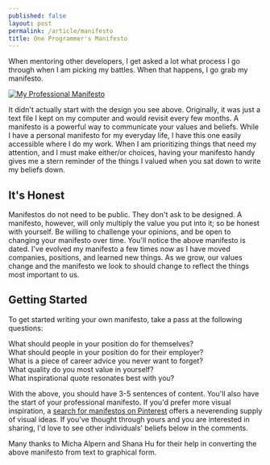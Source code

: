 ```yaml
---
published: false
layout: post
permalink: /article/manifesto
title: One Programmer's Manifesto
---
```


When mentoring other developers, I get asked a lot what process I go through when I am picking my battles. When that happens, I go grab my manifesto.

[![My Professional Manifesto](https://lh3.googleusercontent.com/-9wQSz5S3f3A/U5T3ktSPwEI/AAAAAAAAPX4/JkMXmgwhmgY/s200/2014-06-manifesto.png)](/resources/2014-06-manifesto.pdf)

It didn't actually start with the design you see above. Originally, it was just a text file I kept on my computer and would revisit every few months. A manifesto is a powerful way to communicate your values and beliefs. While I have a personal manifesto for my everyday life, I have this one easily accessible where I do my work. When I am prioritizing things that need my attention, and I must make either/or choices, having your manifesto handy gives me a stern reminder of the things I valued when you sat down to write my beliefs down.

## It's Honest
Manifestos do not need to be public. They don't ask to be designed. A manifesto, however, will only multiply the value you put into it; so be honest with yourself. Be willing to challenge your opinions, and be open to changing your manifesto over time. You'll notice the above manifesto is dated. I've evolved my manifesto a few times now as I have moved companies, positions, and learned new things. As we grow, our values change and the manifesto we look to should change to reflect the things most important to us.

## Getting Started
To get started writing your own manifesto, take a pass at the following questions:

What should people in your position do for themselves?  
What should people in your position do for their employer?  
What is a piece of career advice you never want to forget?  
What quality do you most value in yourself?  
What inspirational quote resonates best with you?

With the above, you should have 3-5 sentences of content. You'll also have the start of your professional manifesto. If you'd prefer more visual inspiration, a [search for manifestos on Pinterest](http://www.pinterest.com/search/pins/?q=manifesto) offers a neverending supply of visual ideas. If you've thought through yours and you are interested in sharing, I'd love to see other individuals' beliefs below in the comments.

Many thanks to Micha Alpern and Shana Hu for their help in converting the above manifesto from text to graphical form.

